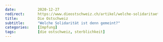 ```yaml
---
date:          2020-12-27
redirect:      https://www.dieostschweiz.ch/artikel/welche-solidaritaet-ist-denn-gemeint-mmAm5Jm
title:         Die Ostschweiz
subtitle:      "Welche Solidarität ist denn gemeint?"
categories:    [Impfung]
tags:          [die ostschweiz, sterblichkeit]
---
```

